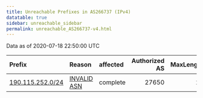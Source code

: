 ```yaml
---
title: Unreachable Prefixes in AS266737 (IPv4)
datatable: true
sidebar: unreachable_sidebar
permalink: unreachable_AS266737-v4.html
---
```


Data as of 2020-07-18 22:50:00 UTC


<div class="datatable-begin"></div>

| Prefix                                                     | Reason                                                                                                   | affected   |   Authorized AS |   MaxLength | Anchor                                         |   unreachable /24s |
|:-----------------------------------------------------------|:---------------------------------------------------------------------------------------------------------|:-----------|----------------:|------------:|:-----------------------------------------------|-------------------:|
| [190.115.252.0/24](https://stat.ripe.net/190.115.252.0/24) | [INVALID ASN](https://rpki-validator.ripe.net/announcement-preview?asn=AS266737&prefix=190.115.252.0/24) | complete   |           27650 |          24 | [LACNIC](unreachable_LACNIC_RPKI_Root-v4.html) |                  1 |

<div class="datatable-end"></div>